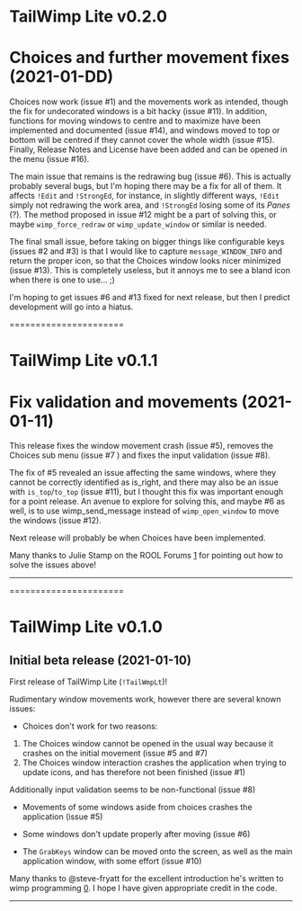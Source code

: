 # TailWimp Lite v0.2.0
# Choices and further movement fixes (2021-01-DD)

Choices now work (issue #1) and the movements work as intended, though the
fix for undecorated windows is a bit hacky (issue #11). In addition,
functions for moving windows to centre and to maximize have been implemented
and documented (issue #14), and windows moved to top or bottom will be
centred if they cannot cover the whole width (issue #15). Finally, Release
Notes and License have been added and can be opened in the menu (issue #16).

The main issue that remains is the redrawing bug (issue #6). This is actually
probably several bugs, but I'm hoping there may be a fix for all of them. It
affects `!Edit` and `!StrongEd`, for instance, in slightly different ways,
`!Edit` simply not redrawing the work area, and `!StrongEd` losing some of
its _Panes_ (?). The method proposed in issue #12 might be a part of solving
this, or maybe `wimp_force_redraw` or `wimp_update_window` or similar is
needed.

The final small issue, before taking on bigger things like configurable keys
(issues #2 and #3) is that I would like to capture `message_WINDOW_INFO` and
return the proper icon, so that the Choices window looks nicer minimized
(issue #13). This is completely useless, but it annoys me to see a bland icon
when there is one to use... ;)

I'm hoping to get issues #6 and #13 fixed for next release, but then I
predict development will go into a hiatus.


======================

# TailWimp Lite v0.1.1
# Fix validation and movements (2021-01-11)

This release fixes the window movement crash (issue #5), removes the Choices
sub menu (issue #7 ) and fixes the input validation (issue #8).

The fix of #5 revealed an issue affecting the same windows, where they cannot
be correctly identified as is_right, and there may also be an issue with
`is_top`/`to_top` (issue #11), but I thought this fix was important enough
for a point release. An avenue to explore for solving this, and maybe #6 as
well, is to use wimp_send_message instead of `wimp_open_window` to move the
windows (issue #12).

Next release will probably be when Choices have been implemented.

Many thanks to Julie Stamp on the ROOL Forums [1] for pointing out how to
solve the issues above!

---
[1]: https://www.riscosopen.org/forum


======================

# TailWimp Lite v0.1.0
## Initial beta release (2021-01-10)

First release of TailWimp Lite (`!TailWmpLt`)!

Rudimentary window movements work, however there are several known issues:

- Choices don't work for two reasons:
1. The Choices window cannot be opened in the usual way because it crashes on the initial movement (issue #5 and #7)
2. The Choices window interaction crashes the application when trying to update icons, and has therefore not been finished (issue #1)

Additionally input validation seems to be non-functional (issue #8)

- Movements of some windows aside from choices crashes the application (issue #5)

- Some windows don't update properly after moving (issue #6)

- The `GrabKeys` window can be moved onto the screen, as well as the main application window, with some effort (issue #10)

Many thanks to @steve-fryatt for the excellent introduction he's written to wimp programming [0]. I hope I have given appropriate credit in the code.

---
[0]: http://www.stevefryatt.org.uk/risc-os/wimp-prog
